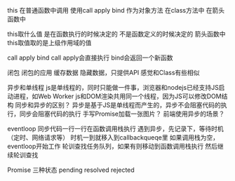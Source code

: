 this
在普通函数中调用
使用call apply bind 
作为对象方法
在class方法中
在箭头函数中

this取什么值 是在函数执行的时候决定的 不是函数定义的时候决定的
箭头函数中this取值取的是上级作用域的值

call  apply  bind
call apply会直接执行 bind会返回一个新函数

闭包
闭包的应用
缓存数据  隐藏数据，只提供API 感觉和Class有些相似

异步和单线程
    js是单线程的，同时只能做一件事，浏览器和nodejs已经支持JS启动进程，如Web Worker
    js和DOM渲染共用同一个线程，因为JS可以修改DOM结构
同步和异步的区别？
    异步是基于JS是单线程而产生的，异步不会阻塞代码的执行，同步会阻塞代码的执行
手写Promise加载一张图片？
前端使用异步的场景？

eventloop 
    同步代码一行一行在函数调用栈执行
    遇到异步，先记录下，等待时机（定时、网络请求等）
    时机一到就移入到callbackqueqe里
    如果调用栈为空，eventloop开始工作
    轮训查找任务队列，如果有则移动到函数调用栈执行
    然后继续轮训查找

Promise
三种状态 pending resolved rejected
